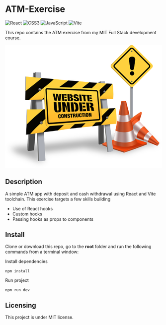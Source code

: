 # ATM-Exercise

![React](https://img.shields.io/badge/react-%2320232a.svg?style=for-the-badge&logo=react&logoColor=%2361DAFB) ![CSS3](https://img.shields.io/badge/css3-%231572B6.svg?style=for-the-badge&logo=css3&logoColor=white) ![JavaScript](https://img.shields.io/badge/javascript-%23323330.svg?style=for-the-badge&logo=javascript&logoColor=%23F7DF1E) ![Vite](https://img.shields.io/badge/vite-%23646CFF.svg?style=for-the-badge&logo=vite&logoColor=white)

This repo contains the ATM exercise from my MIT Full Stack development course.

<img src="https://github.com/Mike-Veilleux/ATM-Exercise/blob/main/src/assets/websiteUnderConstruction_v2.png">

## Description

A simple ATM app with deposit and cash withdrawal using React and Vite toolchain. This exercise targets a few skills building

- Use of React hooks
- Custom hooks
- Passing hooks as props to components

## Install

Clone or download this repo, go to the **root** folder and run the following commands from a terminal window:

Install dependencies

```
npm install
```

Run project

```
npm run dev
```

## Licensing

This project is under MIT license.
